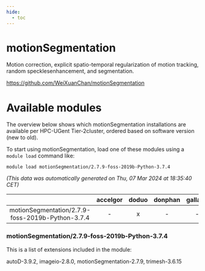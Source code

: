 ```yaml
---
hide:
  - toc
---
```


motionSegmentation
==================


Motion correction, explicit spatio-temporal regularization of motion tracking, random specklesenhancement, and segmentation.

https://github.com/WeiXuanChan/motionSegmentation
# Available modules


The overview below shows which motionSegmentation installations are available per HPC-UGent Tier-2cluster, ordered based on software version (new to old).

To start using motionSegmentation, load one of these modules using a `module load` command like:

```shell
module load motionSegmentation/2.7.9-foss-2019b-Python-3.7.4
```

*(This data was automatically generated on Thu, 07 Mar 2024 at 18:35:40 CET)*  

| |accelgor|doduo|donphan|gallade|joltik|skitty|
| :---: | :---: | :---: | :---: | :---: | :---: | :---: |
|motionSegmentation/2.7.9-foss-2019b-Python-3.7.4|-|x|-|-|-|x|


### motionSegmentation/2.7.9-foss-2019b-Python-3.7.4

This is a list of extensions included in the module:

autoD-3.9.2, imageio-2.8.0, motionSegmentation-2.7.9, trimesh-3.6.15